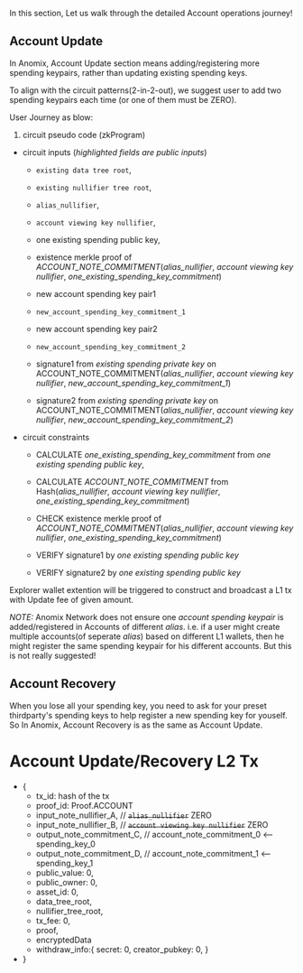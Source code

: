 In this section, Let us walk through the detailed Account operations journey!

## Account Update 
In Anomix, Account Update section means adding/registering more spending keypairs, rather than updating existing spending keys.

To align with the circuit patterns(2-in-2-out), we suggest user to add two spending keypairs each time (or one of them must be ZERO).

User Journey as blow:
1. circuit pseudo code (zkProgram)
  * circuit inputs (_highlighted fields are public inputs_)
    * `existing data tree root`,
    * `existing nullifier tree root`,

    * `alias_nullifier`,

    * `account viewing key nullifier`,

    * one existing spending public key,
    * existence merkle proof of _ACCOUNT_NOTE_COMMITMENT_(_alias_nullifier_, _account viewing key nullifier_, _one_existing_spending_key_commitment_)

    * new account spending key pair1
    * `new_account_spending_key_commitment_1`

    * new account spending key pair2
    * `new_account_spending_key_commitment_2`

    * signature1 from _existing spending private key_ on ACCOUNT_NOTE_COMMITMENT(_alias_nullifier_, _account viewing key nullifier_, _new_account_spending_key_commitment_1_)

    * signature2 from _existing spending private key_ on ACCOUNT_NOTE_COMMITMENT(_alias_nullifier_, _account viewing key nullifier_, _new_account_spending_key_commitment_2_)

  * circuit constraints
    * CALCULATE _one_existing_spending_key_commitment_ from _one existing spending public key_,

    * CALCULATE _ACCOUNT_NOTE_COMMITMENT_ from Hash(_alias_nullifier_, _account viewing key nullifier_, _one_existing_spending_key_commitment_)
    * CHECK existence merkle proof of _ACCOUNT_NOTE_COMMITMENT_(_alias_nullifier_, _account viewing key nullifier_, _one_existing_spending_key_commitment_)

    * VERIFY signature1 by _one existing spending public key_
    * VERIFY signature2 by _one existing spending public key_

Explorer wallet extention will be triggered to construct and broadcast a L1 tx with Update fee of given amount.

_NOTE:_ Anomix Network does not ensure one _account spending keypair_ is added/registered in Accounts of different _alias_. i.e. if a user might create multiple accounts(of seperate _alias_) based on different L1 wallets, then he might register the same spending keypair for his different accounts. But this is not really suggested!

## Account Recovery
When you lose all your spending key, you need to ask for your preset thirdparty's spending keys to help register a new spending key for youself. So In Anomix, Account Recovery is as the same as Account Update. 


# Account Update/Recovery L2 Tx
* {
  * tx_id: hash of the tx
  * proof_id: Proof.ACCOUNT
  * input_note_nullifier_A, // ~~`alias_nullifier`~~ ZERO
  * input_note_nullifier_B, // ~~`account viewing key nullifier`~~ ZERO
  * output_note_commitment_C, // account_note_commitment_0  <--  spending_key_0
  * output_note_commitment_D, // account_note_commitment_1  <--  spending_key_1
  * public_value: 0,
  * public_owner: 0,
  * asset_id: 0,
  * data_tree_root,
  * nullifier_tree_root,
  * tx_fee: 0,
  * proof,
  * encryptedData  
  * withdraw_info:{
      secret: 0, 
      creator_pubkey: 0,
    }
* }

